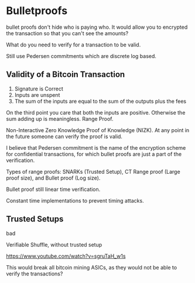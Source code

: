 # Bulletproofs



bullet proofs don't hide who is paying who. It would allow you to encrypted the transaction so that you can't see the amounts?


What do you need to verify for a transaction to be valid.

Still use Pedersen commitments which are discrete log based.

## Validity of a Bitcoin Transaction

1. Signature is Correct 
2. Inputs are unspent 
3. The sum of the inputs are equal to the sum of the outputs plus the fees

On the third point you care that both the inputs are positive. Otherwise the sum adding up is meaningless. Range Proof.

Non-Interactive Zero Knowledge Proof of Knowledge (NIZK). At any point in the future someone can verify the proof is valid.


I believe that Pedersen commitment is the name of the encryption scheme for confidential transactions, for which bullet proofs are just a part of the verification.

Types of range proofs: SNARKs (Trusted Setup), CT Range proof (Large proof size), and Bullet proof (Log size).

Bullet proof still linear time verification. 

Constant time implementations to prevent timing attacks.


## Trusted Setups 
bad

Verifiable Shuffle, without trusted setup

https://www.youtube.com/watch?v=sgruTaH_w1s


This would break all bitcoin mining ASICs, as they would not be able to verify the transactions? 
